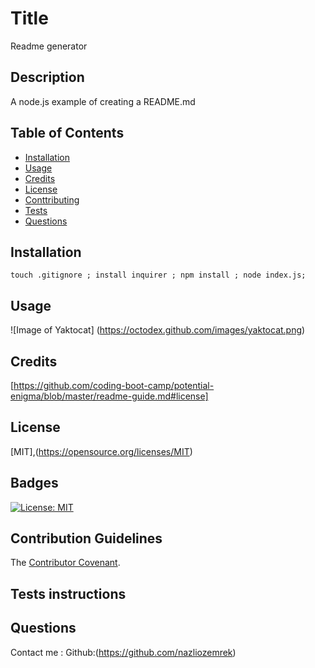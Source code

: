 
# Title
  Readme generator
## Description
  A node.js example of creating a README.md 
## Table of Contents
* [Installation](#installation)
* [Usage](#usage)
* [Credits](#credits)
* [License](#license)
* [Conttributing](#contributing)
* [Tests](#tests)
* [Questions](#questions)
## Installation
    touch .gitignore ; install inquirer ; npm install ; node index.js;
    
## Usage
![Image of Yaktocat]
(https://octodex.github.com/images/yaktocat.png)
## Credits
[https://github.com/coding-boot-camp/potential-enigma/blob/master/readme-guide.md#license]
## License
[MIT],(https://opensource.org/licenses/MIT)
## Badges
[![License: MIT](https://img.shields.io/badge/License-MIT-yellow.svg)](https://opensource.org/licenses/MIT)
## Contribution Guidelines
The [Contributor Covenant](https://www.contributor-covenant.org/).
## Tests instructions
## Questions
   Contact me :
   Github:(https://github.com/nazliozemrek)
